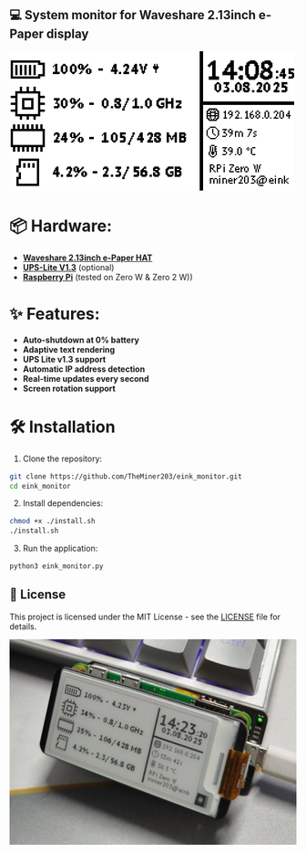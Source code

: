 ## 💻 System monitor for Waveshare 2.13inch e-Paper display
![screenshot](https://github.com/TheMiner203/eink_monitor/blob/main/screenshot.png?raw=true)

# 📦 Hardware:
- [**Waveshare 2.13inch e-Paper HAT**](https://www.waveshare.com/wiki/2.13inch_e-Paper_HAT_Manual)
- [**UPS-Lite V1.3**](https://github.com/linshuqin329/UPS-Lite/) (optional)
- [**Raspberry Pi**](https://www.raspberrypi.com/) (tested on Zero W & Zero 2 W))

# ✨ Features:
- **Auto-shutdown at 0% battery**
- **Adaptive text rendering**
- **UPS Lite v1.3 support**
- **Automatic IP address detection**
- **Real-time updates every second**
- **Screen rotation support**

# 🛠️ Installation
1. Clone the repository:
```bash
git clone https://github.com/TheMiner203/eink_monitor.git
cd eink_monitor
```
2. Install dependencies:
```bash
chmod +x ./install.sh
./install.sh
```
3. Run the application:
```bash
python3 eink_monitor.py
```

## 📜 License
This project is licensed under the MIT License - see the [LICENSE](LICENSE) file for details.

![Photo](https://github.com/TheMiner203/eink_monitor/blob/main/photo.jpg?raw=true)
